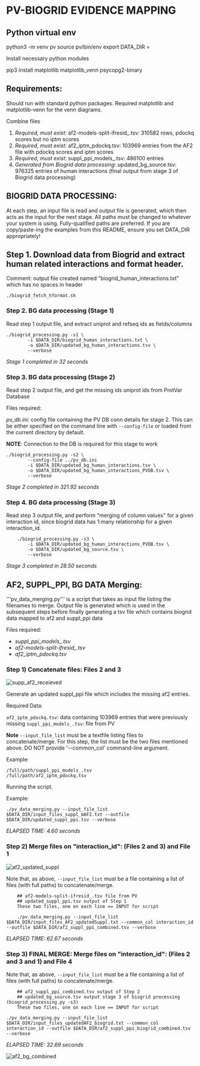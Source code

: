 # PV-BIOGRID EVIDENCE MAPPING
## Python virtual env

python3 -m venv pv
source pv/bin/env
export DATA_DIR = <PATH TO DATA DIR>

Install necessary python modules

pip3 install matplotlib matplotlib_venn psycopg2-binary

## Requirements:
Should run with standard python packages. 
Required matplotlib and matplotlib-venn for the venn diagrams.

Combine files
1. *Required, must exist*: af2-models-split-ifresid_.tsv: 310582 rows, pdockq scores but no iptm scores
2. *Required, must exist*: af2_iptm_pdockq.tsv: 103969 entries from the AF2 file with pdockq scores and iptm scores
3. *Required, must exist*: suppl_ppi_models_.tsv: 486100 entries
4. *Generated from Biogrid data processing*: updated_bg_source.tsv: 976325 entries of human interactions (final output from stage 3 of Biogrid data processing)

## BIOGRID DATA PROCESSING: 
At each step, an input file is read and output file is generated, which then acts as the input for the next stage.
All paths must be changed to whatever your system is using. Fully-qualified paths are preferred. If you are copy/paste-ing the examples from this README, ensure you set DATA_DIR appropriately!

## Step 1. Download data from Biogrid and extract human related interactions and format header.
Comment: output file created named "biogrid_human_interactions.txt" which has no spaces in header
```
./biogrid_fetch_hformat.sh
```

### Step 2. BG data processing (Stage 1)
Read step 1 output file, and extract uniprot and refseq ids as fields/columns

```
./biogrid_processing.py -s1 \
        -i $DATA_DIR/biogrid_human_interactions.txt \
        -o $DATA_DIR/updated_bg_human_interactions.tsv \
        --verbose
```
*Stage 1 completed in 32 seconds*

### Step 3. BG data processing (Stage 2)
Read step 2 output file, and get the missing ids uniprot ids from ProtVar Database

Files required:

*pv_db.ini*: config file containing the PV DB conn details for stage 2. This can be either specified on the command line with `--config-file` or loaded from the current directory by default.

**NOTE**: Connection to the DB is required for this stage to work

```
./biogrid_processing.py -s2 \
        --config-file ../pv_db.ini
        -i $DATA_DIR/updated_bg_human_interactions.tsv \
        -o $DATA_DIR/updated_bg_human_interactions_PVDB.tsv \
      	--verbose
```
*Stage 2 completed in 321.92 seconds*

### Step 4. BG data processing (Stage 3)
Read step 3 output file, and perform "merging of column values" for a given interaction id, since biogrid data has 1:many relationship for a given interaction_id.

```
    ./biogrid_processing.py -s3 \
        -i $DATA_DIR/updated_bg_human_interactions_PVDB.tsv \
        -o $DATA_DIR/updated_bg_source.tsv \
        --verbose
```
*Stage 3 completed in 28.50 seconds*

## AF2, SUPPL_PPI, BG DATA Merging: 
'''pv_data_merging.py''' is a script that takes as input file listing the filenames to merge.
Output file is generated which is used in the subsequent steps before finally generating a tsv 
file which contains biogrid data mapped to af2 and suppl_ppi data

Files required:

- *suppl_ppi_models_.tsv*
- *af2-models-split-ifresid_.tsv*
- *af2_iptm_pdockq.tsv*

### Step 1) Concatenate files: Files 2 and 3

![supp_af2_receieved](https://github.com/user-attachments/assets/e798a598-dd3d-4d46-a1b6-e20a080bcc2b)

Generate an updated suppl_ppi file which includes the missing af2 entries.

Required Data:

`af2_iptm_pdockq.tsv`: data containing 103969 entries that were previously missing
`suppl_ppi_models_.tsv`: file from PV

**Note** `--input_file_list` must be a textfile listing files to concatenate/merge. For this step, the list must be the two files mentioned above. DO NOT provide '--common_col' command-line argument.

Example:

```
/full/path/suppl_ppi_models_.tsv
/full/path/af2_iptm_pdockq.tsv
```

Running the script.

Example:
```
./pv_data_merging.py --input_file_list $DATA_DIR/input_files_suppl_mAF2.txt --outfile $DATA_DIR/updated_suppl_ppi.tsv --verbose 
```
*ELAPSED TIME: 4.60 seconds*

### Step 2) Merge files on "interaction_id": (Files 2 and 3) and File 1
![af2_updated_suppl](https://github.com/user-attachments/assets/4116549a-4085-48be-beed-048b381c4363)

Note that, as above, `--input_file_list` must be a file containing a list of files (with full paths) to concatenate/merge.

		## af2-models-split-ifresid_.tsv file from PV
		## updated_suppl_ppi.tsv output of Step 1
		These two files, one on each line == INPUT for script 

```
 	./pv_data_merging.py --input_file_list $DATA_DIR/input_files_AF2_updatedSuppl.txt --common_col interaction_id --outfile $DATA_DIR/af2_suppl_ppi_combined.tsv --verbose 
```
*ELAPSED TIME: 62.67 seconds*

### Step 3) FINAL MERGE:  Merge files on "interaction_id": (Files 2 and 3 and 1) and File 4

Note that, as above, `--input_file_list` must be a file containing a list of files (with full paths) to concatenate/merge.

        ## af2_suppl_ppi_combined.tsv output of Step 2
		## updated_bg_source.tsv output stage 3 of biogrid processing (biogrid_processing.py -s3)
		These two files, one on each line == INPUT for script 
```
./pv_data_merging.py --input_file_list $DATA_DIR/input_files_updatedAF2_biogrid.txt --common_col interaction_id --outfile $DATA_DIR/af2_suppl_ppi_biogrid_combined.tsv --verbose 
```
*ELAPSED TIME: 32.69 seconds*

![af2_bg_combined](https://github.com/user-attachments/assets/bb1fd45f-1a17-4c67-8299-eb4d1aab0b27)

